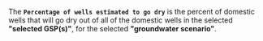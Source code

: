 <link rel="stylesheet" href="https://use.fontawesome.com/releases/v5.14.0/css/all.css" integrity="sha384-gfdkjb5BdAXd+lj+gudLWI+BXq4IuLW5IT+brZEZsLFm++aCMlF1V92rMkPaX4PP" crossorigin="anonymous">

The **`Percentage of wells estimated to go dry`** is the percent of domestic wells that will go dry out of all of the domestic wells in the selected **"selected GSP(s)"**, for the selected **"groundwater scenario"**.  